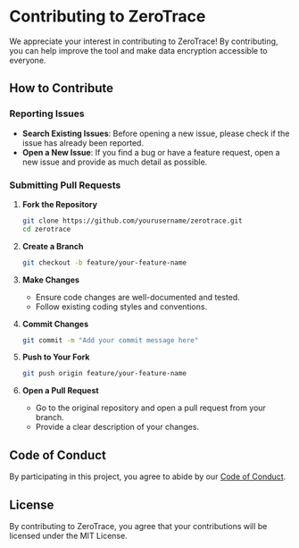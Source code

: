 # Contributing to ZeroTrace

We appreciate your interest in contributing to ZeroTrace! By contributing, you can help improve the tool and make data encryption accessible to everyone.

## How to Contribute

### Reporting Issues

- **Search Existing Issues**: Before opening a new issue, please check if the issue has already been reported.
- **Open a New Issue**: If you find a bug or have a feature request, open a new issue and provide as much detail as possible.

### Submitting Pull Requests

1. **Fork the Repository**

   ```bash
   git clone https://github.com/yourusername/zerotrace.git
   cd zerotrace
   ```

2. **Create a Branch**

   ```bash
   git checkout -b feature/your-feature-name
   ```

3. **Make Changes**

   - Ensure code changes are well-documented and tested.
   - Follow existing coding styles and conventions.

4. **Commit Changes**

   ```bash
   git commit -m "Add your commit message here"
   ```

5. **Push to Your Fork**

   ```bash
   git push origin feature/your-feature-name
   ```

6. **Open a Pull Request**

   - Go to the original repository and open a pull request from your branch.
   - Provide a clear description of your changes.

## Code of Conduct

By participating in this project, you agree to abide by our [Code of Conduct](CODE_OF_CONDUCT.md).

## License

By contributing to ZeroTrace, you agree that your contributions will be licensed under the MIT License.